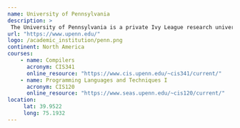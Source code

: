 ```yaml
---
name: University of Pennsylvania 
description: >
 The University of Pennsylvania is a private Ivy League research university in Philadelphia, Pennsylvania.
url: "https://www.upenn.edu/"
logo: /academic_institution/penn.png
continent: North America
courses:
    - name: Compilers 
      acronym: CIS341
      online_resource: "https://www.cis.upenn.edu/~cis341/current/"
    - name: Programming Languages and Techniques I 
      acronym: CIS120
      online_resource: "https://www.seas.upenn.edu/~cis120/current/"
location:
     lat: 39.9522
     long: 75.1932
---
```

